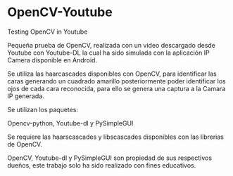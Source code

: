 # OpenCV-Youtube
Testing OpenCV in Youtube

Pequeña prueba de OpenCV, realizada con un video descargado desde Youtube con Youtube-DL la cual ha sido simulada con la aplicación IP Camera disponible en Android.

Se utiliza las haarcascades disponibles con OpenCV, para identificar las caras generando un cuadrado amarillo posteriormente poder identificar los ojos de cada cara reconocida, para ello se genera una captura a la Camara IP generada.

Se utilizan los paquetes:

Opencv-python, Youtube-dl y PySimpleGUI

Se requiere las haarscascades y libscascades disponibles con las librerias de OpenCV.

OpenCV, Youtube-dl y PySimpleGUI son propiedad de sus respectivos dueños, este trabajo solo ha sido realizado con fines educativos.
